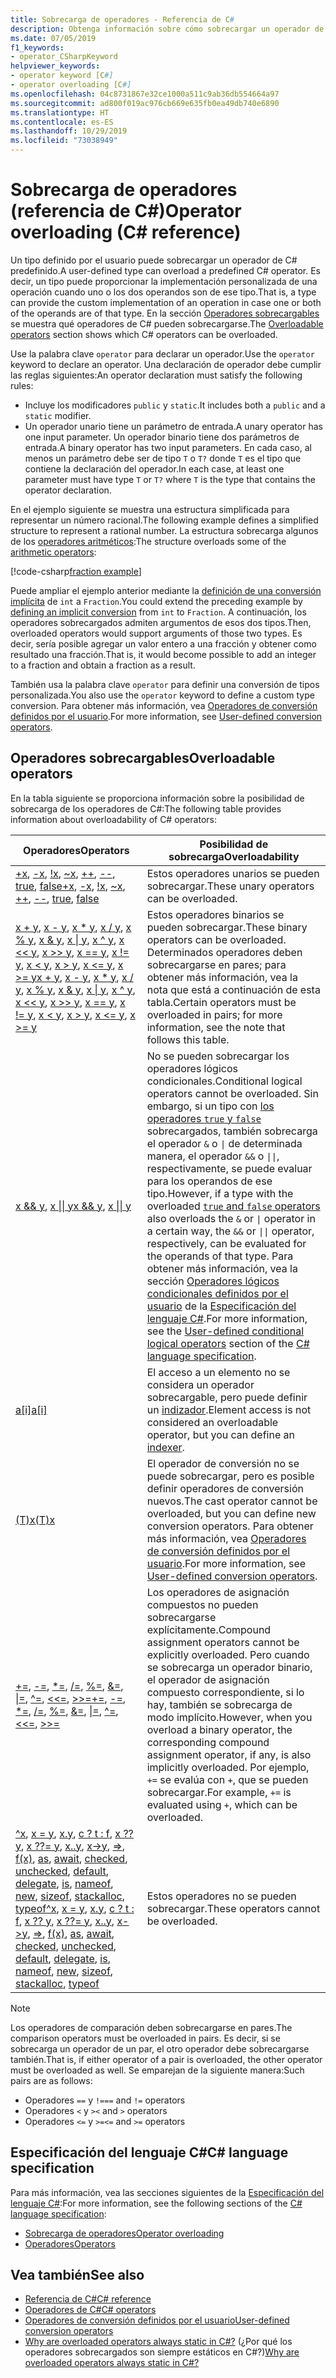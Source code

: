 ```yaml
---
title: Sobrecarga de operadores - Referencia de C#
description: Obtenga información sobre cómo sobrecargar un operador de C# y qué operadores de C# se pueden sobrecargar.
ms.date: 07/05/2019
f1_keywords:
- operator_CSharpKeyword
helpviewer_keywords:
- operator keyword [C#]
- operator overloading [C#]
ms.openlocfilehash: 04c8731867e32ce1000a511c9ab36db554664a97
ms.sourcegitcommit: ad800f019ac976cb669e635fb0ea49db740e6890
ms.translationtype: HT
ms.contentlocale: es-ES
ms.lasthandoff: 10/29/2019
ms.locfileid: "73038949"
---
```

# <a name="operator-overloading-c-reference"></a><span data-ttu-id="682b6-103">Sobrecarga de operadores (referencia de C#)</span><span class="sxs-lookup"><span data-stu-id="682b6-103">Operator overloading (C# reference)</span></span>

<span data-ttu-id="682b6-104">Un tipo definido por el usuario puede sobrecargar un operador de C# predefinido.</span><span class="sxs-lookup"><span data-stu-id="682b6-104">A user-defined type can overload a predefined C# operator.</span></span> <span data-ttu-id="682b6-105">Es decir, un tipo puede proporcionar la implementación personalizada de una operación cuando uno o los dos operandos son de ese tipo.</span><span class="sxs-lookup"><span data-stu-id="682b6-105">That is, a type can provide the custom implementation of an operation in case one or both of the operands are of that type.</span></span> <span data-ttu-id="682b6-106">En la sección [Operadores sobrecargables](#overloadable-operators) se muestra qué operadores de C# pueden sobrecargarse.</span><span class="sxs-lookup"><span data-stu-id="682b6-106">The [Overloadable operators](#overloadable-operators) section shows which C# operators can be overloaded.</span></span>

<span data-ttu-id="682b6-107">Use la palabra clave `operator` para declarar un operador.</span><span class="sxs-lookup"><span data-stu-id="682b6-107">Use the `operator` keyword to declare an operator.</span></span> <span data-ttu-id="682b6-108">Una declaración de operador debe cumplir las reglas siguientes:</span><span class="sxs-lookup"><span data-stu-id="682b6-108">An operator declaration must satisfy the following rules:</span></span>

- <span data-ttu-id="682b6-109">Incluye los modificadores `public` y `static`.</span><span class="sxs-lookup"><span data-stu-id="682b6-109">It includes both a `public` and a `static` modifier.</span></span>
- <span data-ttu-id="682b6-110">Un operador unario tiene un parámetro de entrada.</span><span class="sxs-lookup"><span data-stu-id="682b6-110">A unary operator has one input parameter.</span></span> <span data-ttu-id="682b6-111">Un operador binario tiene dos parámetros de entrada.</span><span class="sxs-lookup"><span data-stu-id="682b6-111">A binary operator has two input parameters.</span></span> <span data-ttu-id="682b6-112">En cada caso, al menos un parámetro debe ser de tipo `T` o `T?` donde `T` es el tipo que contiene la declaración del operador.</span><span class="sxs-lookup"><span data-stu-id="682b6-112">In each case, at least one parameter must have type `T` or `T?` where `T` is the type that contains the operator declaration.</span></span>

<span data-ttu-id="682b6-113">En el ejemplo siguiente se muestra una estructura simplificada para representar un número racional.</span><span class="sxs-lookup"><span data-stu-id="682b6-113">The following example defines a simplified structure to represent a rational number.</span></span> <span data-ttu-id="682b6-114">La estructura sobrecarga algunos de los [operadores aritméticos](arithmetic-operators.md):</span><span class="sxs-lookup"><span data-stu-id="682b6-114">The structure overloads some of the [arithmetic operators](arithmetic-operators.md):</span></span>

[!code-csharp[fraction example](~/samples/csharp/language-reference/operators/OperatorOverloading.cs)]

<span data-ttu-id="682b6-115">Puede ampliar el ejemplo anterior mediante la [definición de una conversión implícita](user-defined-conversion-operators.md) de `int` a `Fraction`.</span><span class="sxs-lookup"><span data-stu-id="682b6-115">You could extend the preceding example by [defining an implicit conversion](user-defined-conversion-operators.md) from `int` to `Fraction`.</span></span> <span data-ttu-id="682b6-116">A continuación, los operadores sobrecargados admiten argumentos de esos dos tipos.</span><span class="sxs-lookup"><span data-stu-id="682b6-116">Then, overloaded operators would support arguments of those two types.</span></span> <span data-ttu-id="682b6-117">Es decir, sería posible agregar un valor entero a una fracción y obtener como resultado una fracción.</span><span class="sxs-lookup"><span data-stu-id="682b6-117">That is, it would become possible to add an integer to a fraction and obtain a fraction as a result.</span></span>

<span data-ttu-id="682b6-118">También usa la palabra clave `operator` para definir una conversión de tipos personalizada.</span><span class="sxs-lookup"><span data-stu-id="682b6-118">You also use the `operator` keyword to define a custom type conversion.</span></span> <span data-ttu-id="682b6-119">Para obtener más información, vea [Operadores de conversión definidos por el usuario](user-defined-conversion-operators.md).</span><span class="sxs-lookup"><span data-stu-id="682b6-119">For more information, see [User-defined conversion operators](user-defined-conversion-operators.md).</span></span>

## <a name="overloadable-operators"></a><span data-ttu-id="682b6-120">Operadores sobrecargables</span><span class="sxs-lookup"><span data-stu-id="682b6-120">Overloadable operators</span></span>

<span data-ttu-id="682b6-121">En la tabla siguiente se proporciona información sobre la posibilidad de sobrecarga de los operadores de C#:</span><span class="sxs-lookup"><span data-stu-id="682b6-121">The following table provides information about overloadability of C# operators:</span></span>

| <span data-ttu-id="682b6-122">Operadores</span><span class="sxs-lookup"><span data-stu-id="682b6-122">Operators</span></span> | <span data-ttu-id="682b6-123">Posibilidad de sobrecarga</span><span class="sxs-lookup"><span data-stu-id="682b6-123">Overloadability</span></span> |
| --------- | --------------- |
|<span data-ttu-id="682b6-124">[+x](arithmetic-operators.md#unary-plus-and-minus-operators), [-x](arithmetic-operators.md#unary-plus-and-minus-operators), [!x](boolean-logical-operators.md#logical-negation-operator-), [~x](bitwise-and-shift-operators.md#bitwise-complement-operator-), [++](arithmetic-operators.md#increment-operator-), [--](arithmetic-operators.md#decrement-operator---), [true](true-false-operators.md), [false](true-false-operators.md)</span><span class="sxs-lookup"><span data-stu-id="682b6-124">[+x](arithmetic-operators.md#unary-plus-and-minus-operators), [-x](arithmetic-operators.md#unary-plus-and-minus-operators), [!x](boolean-logical-operators.md#logical-negation-operator-), [~x](bitwise-and-shift-operators.md#bitwise-complement-operator-), [++](arithmetic-operators.md#increment-operator-), [--](arithmetic-operators.md#decrement-operator---), [true](true-false-operators.md), [false](true-false-operators.md)</span></span>|<span data-ttu-id="682b6-125">Estos operadores unarios se pueden sobrecargar.</span><span class="sxs-lookup"><span data-stu-id="682b6-125">These unary operators can be overloaded.</span></span>|
|<span data-ttu-id="682b6-126">[x + y](addition-operator.md), [x - y](subtraction-operator.md), [x \* y](arithmetic-operators.md#multiplication-operator-), [x / y](arithmetic-operators.md#division-operator-), [x % y](arithmetic-operators.md#remainder-operator-), [x & y](boolean-logical-operators.md#logical-and-operator-), [x &#124; y](boolean-logical-operators.md#logical-or-operator-), [x ^ y](boolean-logical-operators.md#logical-exclusive-or-operator-), [x \<\< y](bitwise-and-shift-operators.md#left-shift-operator-), [x >> y](bitwise-and-shift-operators.md#right-shift-operator-), [x == y](equality-operators.md#equality-operator-), [x != y](equality-operators.md#inequality-operator-), [x \< y](comparison-operators.md#less-than-operator-), [x > y](comparison-operators.md#greater-than-operator-), [x \<= y](comparison-operators.md#less-than-or-equal-operator-), [x >= y](comparison-operators.md#greater-than-or-equal-operator-)</span><span class="sxs-lookup"><span data-stu-id="682b6-126">[x + y](addition-operator.md), [x - y](subtraction-operator.md), [x \* y](arithmetic-operators.md#multiplication-operator-), [x / y](arithmetic-operators.md#division-operator-), [x % y](arithmetic-operators.md#remainder-operator-), [x & y](boolean-logical-operators.md#logical-and-operator-), [x &#124; y](boolean-logical-operators.md#logical-or-operator-), [x ^ y](boolean-logical-operators.md#logical-exclusive-or-operator-), [x \<\< y](bitwise-and-shift-operators.md#left-shift-operator-), [x >> y](bitwise-and-shift-operators.md#right-shift-operator-), [x == y](equality-operators.md#equality-operator-), [x != y](equality-operators.md#inequality-operator-), [x \< y](comparison-operators.md#less-than-operator-), [x > y](comparison-operators.md#greater-than-operator-), [x \<= y](comparison-operators.md#less-than-or-equal-operator-), [x >= y](comparison-operators.md#greater-than-or-equal-operator-)</span></span>|<span data-ttu-id="682b6-127">Estos operadores binarios se pueden sobrecargar.</span><span class="sxs-lookup"><span data-stu-id="682b6-127">These binary operators can be overloaded.</span></span> <span data-ttu-id="682b6-128">Determinados operadores deben sobrecargarse en pares; para obtener más información, vea la nota que está a continuación de esta tabla.</span><span class="sxs-lookup"><span data-stu-id="682b6-128">Certain operators must be overloaded in pairs; for more information, see the note that follows this table.</span></span>|
|<span data-ttu-id="682b6-129">[x && y](boolean-logical-operators.md#conditional-logical-and-operator-), [x &#124;&#124; y](boolean-logical-operators.md#conditional-logical-or-operator-)</span><span class="sxs-lookup"><span data-stu-id="682b6-129">[x && y](boolean-logical-operators.md#conditional-logical-and-operator-), [x &#124;&#124; y](boolean-logical-operators.md#conditional-logical-or-operator-)</span></span>|<span data-ttu-id="682b6-130">No se pueden sobrecargar los operadores lógicos condicionales.</span><span class="sxs-lookup"><span data-stu-id="682b6-130">Conditional logical operators cannot be overloaded.</span></span> <span data-ttu-id="682b6-131">Sin embargo, si un tipo con [los operadores `true` y `false`](true-false-operators.md) sobrecargados, también sobrecarga el operador `&` o <code>&#124;</code> de determinada manera, el operador `&&` o <code>&#124;&#124;</code>, respectivamente, se puede evaluar para los operandos de ese tipo.</span><span class="sxs-lookup"><span data-stu-id="682b6-131">However, if a type with the overloaded [`true` and `false` operators](true-false-operators.md) also overloads the `&` or <code>&#124;</code> operator in a certain way, the `&&` or <code>&#124;&#124;</code> operator, respectively, can be evaluated for the operands of that type.</span></span> <span data-ttu-id="682b6-132">Para obtener más información, vea la sección [Operadores lógicos condicionales definidos por el usuario](~/_csharplang/spec/expressions.md#user-defined-conditional-logical-operators) de la [Especificación del lenguaje C#](~/_csharplang/spec/introduction.md).</span><span class="sxs-lookup"><span data-stu-id="682b6-132">For more information, see the [User-defined conditional logical operators](~/_csharplang/spec/expressions.md#user-defined-conditional-logical-operators) section of the [C# language specification](~/_csharplang/spec/introduction.md).</span></span>|
|[<span data-ttu-id="682b6-133">a&#91;i&#93;</span><span class="sxs-lookup"><span data-stu-id="682b6-133">a&#91;i&#93;</span></span>](member-access-operators.md#indexer-operator-)|<span data-ttu-id="682b6-134">El acceso a un elemento no se considera un operador sobrecargable, pero puede definir un [indizador](../../programming-guide/indexers/index.md).</span><span class="sxs-lookup"><span data-stu-id="682b6-134">Element access is not considered an overloadable operator, but you can define an [indexer](../../programming-guide/indexers/index.md).</span></span>|
|[<span data-ttu-id="682b6-135">(T)x</span><span class="sxs-lookup"><span data-stu-id="682b6-135">(T)x</span></span>](type-testing-and-cast.md#cast-operator-)|<span data-ttu-id="682b6-136">El operador de conversión no se puede sobrecargar, pero es posible definir operadores de conversión nuevos.</span><span class="sxs-lookup"><span data-stu-id="682b6-136">The cast operator cannot be overloaded, but you can define new conversion operators.</span></span> <span data-ttu-id="682b6-137">Para obtener más información, vea [Operadores de conversión definidos por el usuario](user-defined-conversion-operators.md).</span><span class="sxs-lookup"><span data-stu-id="682b6-137">For more information, see [User-defined conversion operators](user-defined-conversion-operators.md).</span></span>|
|<span data-ttu-id="682b6-138">[+=](arithmetic-operators.md#compound-assignment), [-=](arithmetic-operators.md#compound-assignment), [\*=](arithmetic-operators.md#compound-assignment), [/=](arithmetic-operators.md#compound-assignment), [%=](arithmetic-operators.md#compound-assignment), [&=](boolean-logical-operators.md#compound-assignment), [&#124;=](boolean-logical-operators.md#compound-assignment), [^=](boolean-logical-operators.md#compound-assignment), [\<\<=](bitwise-and-shift-operators.md#compound-assignment), [>>=](bitwise-and-shift-operators.md#compound-assignment)</span><span class="sxs-lookup"><span data-stu-id="682b6-138">[+=](arithmetic-operators.md#compound-assignment), [-=](arithmetic-operators.md#compound-assignment), [\*=](arithmetic-operators.md#compound-assignment), [/=](arithmetic-operators.md#compound-assignment), [%=](arithmetic-operators.md#compound-assignment), [&=](boolean-logical-operators.md#compound-assignment), [&#124;=](boolean-logical-operators.md#compound-assignment), [^=](boolean-logical-operators.md#compound-assignment), [\<\<=](bitwise-and-shift-operators.md#compound-assignment), [>>=](bitwise-and-shift-operators.md#compound-assignment)</span></span>|<span data-ttu-id="682b6-139">Los operadores de asignación compuestos no pueden sobrecargarse explícitamente.</span><span class="sxs-lookup"><span data-stu-id="682b6-139">Compound assignment operators cannot be explicitly overloaded.</span></span> <span data-ttu-id="682b6-140">Pero cuando se sobrecarga un operador binario, el operador de asignación compuesto correspondiente, si lo hay, también se sobrecarga de modo implícito.</span><span class="sxs-lookup"><span data-stu-id="682b6-140">However, when you overload a binary operator, the corresponding compound assignment operator, if any, is also implicitly overloaded.</span></span> <span data-ttu-id="682b6-141">Por ejemplo, `+=` se evalúa con `+`, que se pueden sobrecargar.</span><span class="sxs-lookup"><span data-stu-id="682b6-141">For example, `+=` is evaluated using `+`, which can be overloaded.</span></span>|
|<span data-ttu-id="682b6-142">[^x](member-access-operators.md#index-from-end-operator-), [x = y](assignment-operator.md), [x.y](member-access-operators.md#member-access-operator-), [c ? t : f](conditional-operator.md), [x ?? y](null-coalescing-operator.md), [x ??= y](null-coalescing-operator.md), [x..y](member-access-operators.md#range-operator-), [x->y](pointer-related-operators.md#pointer-member-access-operator--), [=>](lambda-operator.md), [f(x)](member-access-operators.md#invocation-operator-), [as](type-testing-and-cast.md#as-operator), [await](await.md), [checked](../keywords/checked.md), [unchecked](../keywords/unchecked.md), [default](default.md), [delegate](delegate-operator.md), [is](type-testing-and-cast.md#is-operator), [nameof](nameof.md), [new](new-operator.md), [sizeof](sizeof.md), [stackalloc](stackalloc.md), [typeof](type-testing-and-cast.md#typeof-operator)</span><span class="sxs-lookup"><span data-stu-id="682b6-142">[^x](member-access-operators.md#index-from-end-operator-), [x = y](assignment-operator.md), [x.y](member-access-operators.md#member-access-operator-), [c ? t : f](conditional-operator.md), [x ?? y](null-coalescing-operator.md), [x ??= y](null-coalescing-operator.md), [x..y](member-access-operators.md#range-operator-), [x->y](pointer-related-operators.md#pointer-member-access-operator--), [=>](lambda-operator.md), [f(x)](member-access-operators.md#invocation-operator-), [as](type-testing-and-cast.md#as-operator), [await](await.md), [checked](../keywords/checked.md), [unchecked](../keywords/unchecked.md), [default](default.md), [delegate](delegate-operator.md), [is](type-testing-and-cast.md#is-operator), [nameof](nameof.md), [new](new-operator.md), [sizeof](sizeof.md), [stackalloc](stackalloc.md), [typeof](type-testing-and-cast.md#typeof-operator)</span></span>|<span data-ttu-id="682b6-143">Estos operadores no se pueden sobrecargar.</span><span class="sxs-lookup"><span data-stu-id="682b6-143">These operators cannot be overloaded.</span></span>|

> [!NOTE]
> <span data-ttu-id="682b6-144">Los operadores de comparación deben sobrecargarse en pares.</span><span class="sxs-lookup"><span data-stu-id="682b6-144">The comparison operators must be overloaded in pairs.</span></span> <span data-ttu-id="682b6-145">Es decir, si se sobrecarga un operador de un par, el otro operador debe sobrecargarse también.</span><span class="sxs-lookup"><span data-stu-id="682b6-145">That is, if either operator of a pair is overloaded, the other operator must be overloaded as well.</span></span> <span data-ttu-id="682b6-146">Se emparejan de la siguiente manera:</span><span class="sxs-lookup"><span data-stu-id="682b6-146">Such pairs are as follows:</span></span>
>
> - <span data-ttu-id="682b6-147">Operadores `==` y `!=`</span><span class="sxs-lookup"><span data-stu-id="682b6-147">`==` and `!=` operators</span></span>
> - <span data-ttu-id="682b6-148">Operadores `<` y `>`</span><span class="sxs-lookup"><span data-stu-id="682b6-148">`<` and `>` operators</span></span>
> - <span data-ttu-id="682b6-149">Operadores `<=` y `>=`</span><span class="sxs-lookup"><span data-stu-id="682b6-149">`<=` and `>=` operators</span></span>

## <a name="c-language-specification"></a><span data-ttu-id="682b6-150">Especificación del lenguaje C#</span><span class="sxs-lookup"><span data-stu-id="682b6-150">C# language specification</span></span>

<span data-ttu-id="682b6-151">Para más información, vea las secciones siguientes de la [Especificación del lenguaje C#](~/_csharplang/spec/introduction.md):</span><span class="sxs-lookup"><span data-stu-id="682b6-151">For more information, see the following sections of the [C# language specification](~/_csharplang/spec/introduction.md):</span></span>

- [<span data-ttu-id="682b6-152">Sobrecarga de operadores</span><span class="sxs-lookup"><span data-stu-id="682b6-152">Operator overloading</span></span>](~/_csharplang/spec/expressions.md#operator-overloading)
- [<span data-ttu-id="682b6-153">Operadores</span><span class="sxs-lookup"><span data-stu-id="682b6-153">Operators</span></span>](~/_csharplang/spec/classes.md#operators)

## <a name="see-also"></a><span data-ttu-id="682b6-154">Vea también</span><span class="sxs-lookup"><span data-stu-id="682b6-154">See also</span></span>

- [<span data-ttu-id="682b6-155">Referencia de C#</span><span class="sxs-lookup"><span data-stu-id="682b6-155">C# reference</span></span>](../index.md)
- [<span data-ttu-id="682b6-156">Operadores de C#</span><span class="sxs-lookup"><span data-stu-id="682b6-156">C# operators</span></span>](index.md)
- [<span data-ttu-id="682b6-157">Operadores de conversión definidos por el usuario</span><span class="sxs-lookup"><span data-stu-id="682b6-157">User-defined conversion operators</span></span>](user-defined-conversion-operators.md)
- <span data-ttu-id="682b6-158">[Why are overloaded operators always static in C#?](https://blogs.msdn.microsoft.com/ericlippert/2007/05/14/why-are-overloaded-operators-always-static-in-c/) (¿Por qué los operadores sobrecargados son siempre estáticos en C#?)</span><span class="sxs-lookup"><span data-stu-id="682b6-158">[Why are overloaded operators always static in C#?](https://blogs.msdn.microsoft.com/ericlippert/2007/05/14/why-are-overloaded-operators-always-static-in-c/)</span></span>
